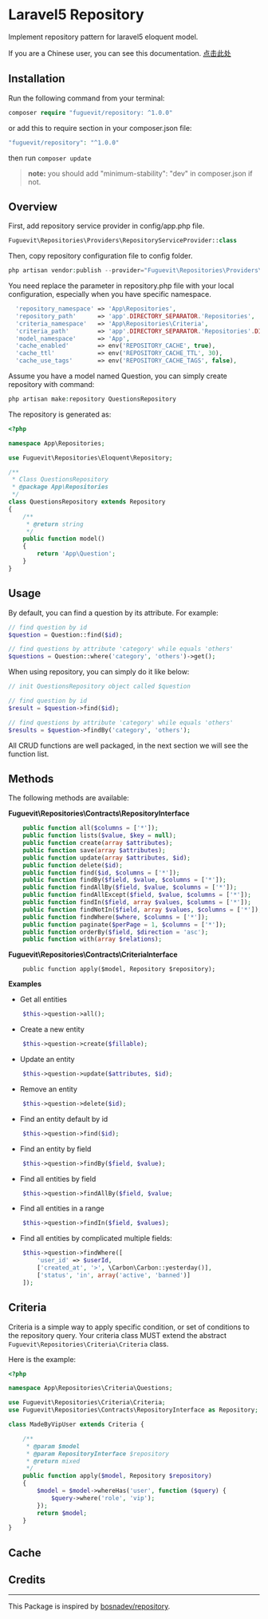 # Laravel5 Repository

Implement repository pattern for laravel5 eloquent model.

If you are a Chinese user, you can see this documentation. [点击此处](https://github.com/fuguevit/repository/blob/master/README_ZH.md)

## Installation

Run the following command from your terminal:

```php
composer require "fuguevit/repository: ^1.0.0"
```

or add this to require section in  your composer.json file:

```php
"fuguevit/repository": "^1.0.0"
```

then run `composer update`

> **note:** you should add "minimum-stability": "dev" in composer.json if not.

## Overview

First, add repository service provider in config/app.php file.

```php
Fuguevit\Repositories\Providers\RepositoryServiceProvider::class
```

Then, copy repository configuration file to config folder.

```php
php artisan vendor:publish --provider="Fuguevit\Repositories\Providers\RepositoryServiceProvider" --tag=config
```

You need replace the parameter in repository.php file with your local configuration, especially when you have specific namespace.

```php
  'repository_namespace' => 'App\Repositories',
  'repository_path' 	 => 'app'.DIRECTORY_SEPARATOR.'Repositories',
  'criteria_namespace'   => 'App\Repositories\Criteria',
  'criteria_path'        => 'app'.DIRECTORY_SEPARATOR.'Repositories'.DIRECTORY_SEPARATOR.'Criteria',
  'model_namespace' 	 => 'App',
  'cache_enabled'   	 => env('REPOSITORY_CACHE', true),
  'cache_ttl'       	 => env('REPOSITORY_CACHE_TTL', 30),
  'cache_use_tags'       => env('REPOSITORY_CACHE_TAGS', false),
```
 
Assume you have a model named Question, you can simply create repository with command: 

```php
php artisan make:repository QuestionsRepository
```

The repository is generated as:

```php
<?php

namespace App\Repositories;

use Fuguevit\Repositories\Eloquent\Repository;

/**
 * Class QuestionsRepository
 * @package App\Repositories
 */
class QuestionsRepository extends Repository
{
    /**
     * @return string
     */
    public function model()
    {
        return 'App\Question';
    }
}
```

## Usage

By default, you can find a question by its attribute. For example:

```php
// find question by id
$question = Question::find($id);

// find questions by attribute 'category' while equals 'others'
$questions = Question::where('category', 'others')->get();
```

When using repository, you can simply do it like below:

```php
// init QuestionsRepository object called $question

// find question by id
$result = $question->find($id);

// find questions by attribute 'category' while equals 'others'
$results = $question->findBy('category', 'others');
```

All CRUD functions are well packaged, in the next section we will see the function list.

## Methods

The following methods are available:

**Fuguevit\Repositories\Contracts\RepositoryInterface**

```php
    public function all($columns = ['*']);
    public function lists($value, $key = null);
    public function create(array $attributes);
    public function save(array $attributes);
    public function update(array $attributes, $id);
    public function delete($id);
    public function find($id, $columns = ['*']);
    public function findBy($field, $value, $columns = ['*']);
    public function findAllBy($field, $value, $columns = ['*']);
    public function findAllExcept($field, $value, $columns = ['*']);
    public function findIn($field, array $values, $columns = ['*']);
    public function findNotIn($field, array $values, $columns = ['*']);
    public function findWhere($where, $columns = ['*']);
    public function paginate($perPage = 1, $columns = ['*']);
    public function orderBy($field, $direction = 'asc');
    public function with(array $relations);
```

**Fuguevit\Repositories\Contracts\CriteriaInterface**

```
    public function apply($model, Repository $repository);
```

**Examples**

- Get all entities

```php
    $this->question->all();
```

- Create a new entity

```php
    $this->question->create($fillable);
```

- Update an entity

```php
    $this->question->update($attributes, $id);
```

- Remove an entity

```php
    $this->question->delete($id);
```

- Find an entity default by id

```php
    $this->question->find($id);
```

- Find an entity by field

```php
    $this->question->findBy($field, $value);
```

- Find all entities by field

```php
    $this->question->findAllBy($field, $value;
```

- Find all entities in a range

```php
    $this->question->findIn($field, $values);
```

- Find all entities by complicated multiple fields:

```php
    $this->question->findWhere([
        'user_id' => $userId,
        ['created_at', '>', \Carbon\Carbon::yesterday()],
        ['status', 'in', array('active', 'banned')]
    ]);
```

## Criteria

Criteria is a simple way to apply specific condition, or set of conditions to the repository query. Your criteria class MUST extend the abstract ` Fuguevit\Repositories\Criteria\Criteria` class.

Here is the example:

```php
<?php 

namespace App\Repositories\Criteria\Questions;

use Fuguevit\Repositories\Criteria\Criteria;
use Fuguevit\Repositories\Contracts\RepositoryInterface as Repository;

class MadeByVipUser extends Criteria {

    /**
     * @param $model
     * @param RepositoryInterface $repository
     * @return mixed
     */
    public function apply($model, Repository $repository)
    {
        $model = $model->whereHas('user', function ($query) {
            $query->where('role', 'vip');
        });
        return $model;
    }
}
```

## Cache


## Credits
----
This Package is inspired by [bosnadev/repository](https://github.com/bosnadev/repository).
